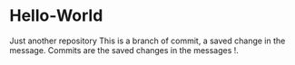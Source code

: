 # Hello-World
Just another repository
This is a branch of commit, a saved change in the message. Commits are the saved changes in the messages !.
